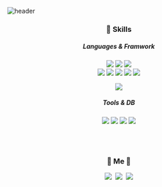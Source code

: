 ![header](https://capsule-render.vercel.app/api?type=soft&color=auto&height=150&section=header&text=HayanYoo&fontSize=70&animation=twinkling)

<!--
https://simpleicons.org/?q=sass
-->

<h3 align="center"> 💪 Skills</h3>


<h5 align="center">Languages & Framwork </h5>
  
<p align="center">
    <img src="https://img.shields.io/badge/Kotlin-0095D5?style=flat-square&logo=Kotlin&logoColor=white"/>
  <img src="https://img.shields.io/badge/Python-3766AB?style=flat-square&logo=Python&logoColor=white"/>
  <img src="https://img.shields.io/badge/Java-007396?style=flat-square&logo=Java&logoColor=white"/>
 <br>
  
  <img src="https://img.shields.io/badge/React-61DAFB?style=flat-square&logo=React&logoColor=white"/>
  <img src="https://img.shields.io/badge/Vue.js-4FC08D?style=flat-square&logo=Vue.js&logoColor=white"/>
  <img src="https://img.shields.io/badge/Javascript-ffb13b?style=flat-square&logo=javascript&logoColor=white"/>
  <img src="https://img.shields.io/badge/HTML5-E34F26?style=flat-square&logo=HTML5&logoColor=white"/>
  <img src="https://img.shields.io/badge/css-1572B6?style=flat-square&logo=css3&logoColor=white"/></a>
</p>
<p align="center">
    <img src="https://img.shields.io/badge/SpringBoot-6DB33F?style=flat-square&logo=Spring&logoColor=white"/>

</p>
<h5 align="center">Tools & DB </h5>

<p align="center">
   <img src="https://img.shields.io/badge/MariaDB-003545?style=flat-square&logo=MariaDB&logoColor=white"/>
    <img src="https://img.shields.io/badge/Mysql-E6B91E?style=flat-square&logo=MySql&logoColor=white"/>
  <img src="https://img.shields.io/badge/GitHub-181717?style=flat-square&logo=GitHub&logoColor=white"/>
    <img src="https://img.shields.io/badge/Jenkins-D24939?style=flat-square&logo=Jenkins&logoColor=white"/>
</p>
<br><br>

<!-- <br>

<h3 align="center">🪄 Blog 🪄</h3>

<div align="center" style="text-align:center">
  
  [![Velog's GitHub stats](https://velog-readme-stats.vercel.app/api?name=woo0_hooo&tag=기술면접대비)](https://velog.io/@woo0_hooo)
  [![Velog's GitHub stats](https://velog-readme-stats.vercel.app/api?name=woo0_hooo)](https://velog.io/@woo0_hooo)
  
</div>
  
<br>
 -->



<h3 align="center"> 🧸 Me 🧸 </h3>
<p align="center">
    <a href="https://noiseless-sloth-627.notion.site/c1082879661f47789ed44ef01e35f4cc/"><img src="https://img.shields.io/badge/Notion-000000?style=flat-square&logo=Vimeo&logoColor=white&link=https://noiseless-sloth-627.notion.site/c1082879661f47789ed44ef01e35f4cc/"/></a>&nbsp
  <a href="https://be-developer.tistory.com/"><img src="https://img.shields.io/badge/Tech%20Blog-11B48A?style=flat-square&logo=Vimeo&logoColor=white&link=https://be-developer.tistory.com/"/></a>&nbsp
  <a href="mailto:hayanyoo.dev@gmail.com"><img src="https://img.shields.io/badge/Gmail-d14836?style=flat-square&logo=Gmail&logoColor=white&link=hayanyoo.dev@gmail.com"/></a>
</p>
<br>

<!-- <p align="center">
  <a href="https://hits.seeyoufarm.com"><img src="https://hits.seeyoufarm.com/api/count/incr/badge.svg?url=https%3A%2F%2Fgithub.com%2Fwookyoungkim&count_bg=%23ED6DA3&title_bg=%2386757E&icon=github.svg&icon_color=%23E1DEDE&title=hits&edge_flat=false"/></a>
</p> -->
